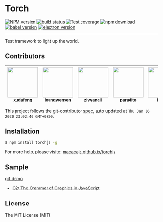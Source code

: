 # Torch

[![NPM version][npm-image]][npm-url]
[![build status][travis-image]][travis-url]
[![Test coverage][coveralls-image]][coveralls-url]
[![npm download][download-image]][download-url]
[![babel version][babel-image]][babel-url]
[![electron version][electron-image]][electron-url]

[npm-image]: https://img.shields.io/npm/v/torchjs.svg?style=flat-square
[npm-url]: https://npmjs.org/package/torchjs
[travis-image]: https://img.shields.io/travis/macacajs/torchjs.svg?style=flat-square
[travis-url]: https://travis-ci.org/macacajs/torchjs
[coveralls-image]: https://img.shields.io/coveralls/macacajs/torchjs.svg?style=flat-square
[coveralls-url]: https://coveralls.io/r/macacajs/torchjs?branch=master
[download-image]: https://img.shields.io/npm/dm/torchjs.svg?style=flat-square
[download-url]: https://npmjs.org/package/torchjs
[babel-image]: https://img.shields.io/badge/babel-7-green.svg?style=flat-square
[babel-url]: https://vuejs.org/
[electron-image]: https://img.shields.io/badge/electron-7-green.svg?style=flat-square
[electron-url]: https://electronjs.org/

---

Test framework to light up the world.

<!-- GITCONTRIBUTOR_START -->

## Contributors

|[<img src="https://avatars1.githubusercontent.com/u/1011681?v=4" width="100px;"/><br/><sub><b>xudafeng</b></sub>](https://github.com/xudafeng)<br/>|[<img src="https://avatars1.githubusercontent.com/u/1655789?v=4" width="100px;"/><br/><sub><b>leungwensen</b></sub>](https://github.com/leungwensen)<br/>|[<img src="https://avatars1.githubusercontent.com/u/11460601?v=4" width="100px;"/><br/><sub><b>zivyangll</b></sub>](https://github.com/zivyangll)<br/>|[<img src="https://avatars3.githubusercontent.com/u/1209810?v=4" width="100px;"/><br/><sub><b>paradite</b></sub>](https://github.com/paradite)<br/>|[<img src="https://avatars3.githubusercontent.com/u/356347?v=4" width="100px;"/><br/><sub><b>loftyet</b></sub>](https://github.com/loftyet)<br/>|
| :---: | :---: | :---: | :---: | :---: |


This project follows the git-contributor [spec](https://github.com/xudafeng/git-contributor), auto updated at `Thu Jan 16 2020 23:02:40 GMT+0800`.

<!-- GITCONTRIBUTOR_END -->

## Installation

```bash
$ npm install torchjs -g
```

For more help, please visite: [macacajs.github.io/torchjs](https://macacajs.github.io/torchjs)

## Sample

[gif demo](http://wx4.sinaimg.cn/large/6d308bd9gy1fiw8er0a5eg20zc0k0he0.gif)

- [G2: The Grammar of Graphics in JavaScript](//github.com/antvis/g2)

## License

The MIT License (MIT)
